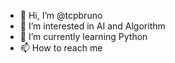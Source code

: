 - 👋 Hi, I’m @tcpbruno
- 👀 I’m interested in AI and Algorithm
- 🌱 I’m currently learning Python
- 📫 How to reach me 

<!---
tcpbruno/tcpbruno is a ✨ special ✨ repository because its `README.md` (this file) appears on your GitHub profile.
You can click the Preview link to take a look at your changes.
--->
